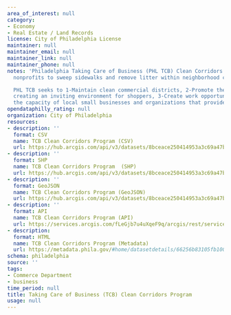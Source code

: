 ```yaml
---
area_of_interest: null
category:
- Economy
- Real Estate / Land Records
license: City of Philadelphia License
maintainer: null
maintainer_email: null 
maintainer_link: null
maintainer_phone: null
notes: 'Philadelphia Taking Care of Business (PHL TCB) Clean Corridors Program funds community-based
  nonprofits to sweep sidewalks and remove litter within neighborhood commercial corridors.

  PHL TCB seeks to 1-Maintain clean commercial districts, 2-Promote the economic success of neighborhood businesses by
  creating an inviting environment for shoppers, 3-Create work opportunities for Philadelphians, 4-Grow
  the capacity of local small businesses and organizations that provide cleaning services.'
opendataphilly_rating: null
organization: City of Philadelphia
resources:
- description: ''
  format: CSV
  name: TCB Clean Corridors Program (CSV)
  url: https://hub.arcgis.com/api/v3/datasets/8bceace250414953a3c69a47bff6febc_0/downloads/data?format=csv&spatialRefId=3857&where=1%3D1
- description: ''
  format: SHP
  name: TCB Clean Corridors Program  (SHP)
  url: https://hub.arcgis.com/api/v3/datasets/8bceace250414953a3c69a47bff6febc_0/downloads/data?format=shp&spatialRefId=3857&where=1%3D1
- description: ''
  format: GeoJSON
  name: TCB Clean Corridors Program (GeoJSON)
  url: https://hub.arcgis.com/api/v3/datasets/8bceace250414953a3c69a47bff6febc_0/downloads/data?format=geojson&spatialRefId=4326&where=1%3D1  
- description: ''
  format: API
  name: TCB Clean Corridors Program (API)
  url: https://services.arcgis.com/fLeGjb7u4uXqeF9q/arcgis/rest/services/taking_care_of_business/FeatureServer/0/query?outFields=*&where=1%3D1
- description:
  format: HTML
  name: TCB Clean Corridors Program (Metadata)
  url: https://metadata.phila.gov/#home/datasetdetails/66256b83105fb100283b593f/representationdetails/66256b83105fb100283b596a/
schema: philadelphia
source: ''
tags:
- Commerce Department
- business
time_period: null
title: Taking Care of Business (TCB) Clean Corridors Program
usage: null
---
```

